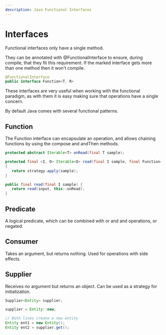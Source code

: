 ```yaml
---
description: Java Functional Interfaces
---
```


# Interfaces

Functional interfaces only have a single method.

They can be annotated with @FunctionalInterface to ensure, during compile, that they fit this requirement. If the marked interface gets more than one method then it won't compile.

```java
@FunctionalInterface
public interface Function<T, R>
```

These interfaces are very useful when working with the functional paradigm, as with them it is easy making sure that operations have a single concern.

By default Java comes with several functional patterns.

## Function

The Function interface can encapsulate an operation, and allows chaining functions by using the compose and andThen methods.

```java
protected abstract Iterable<T> onRead(final T sample);

protected final <I, O> Iterable<O> read(final I sample, final Function<I, O> strategy)
{
   return strategy.apply(sample);
}

public final read(final I sample) {
   return read(input, this::onRead);
}
```

## Predicate

A logical predicate, which can be combined with or and and operations, or negated.

## Consumer

Takes an argument, but returns nothing. Used for operations with side effects.

## Supplier

Receives no argument but returns an object. Can be used as a strategy for initialization.

```java
Supplier<Entity> supplier;

supplier = Entity::new;

// Both lines create a new entity
Entity ent1 = new Entity();
Entity ent2 = supplier.get();
```



